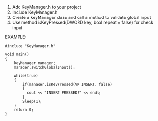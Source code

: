 1. Add KeyManager.h to your project
2. Include KeyManager.h
3. Create a keyManager class and call a method to validate global input
4. Use method  isKeyPressed(DWORD key, bool repeat = false)  for check input

EXAMPLE:

```
#include "KeyManager.h"

void main()
{
    keyManager manager;
    manager.switchGlobalInput();
  
    while(true)
    {
        if(manager.isKeyPressed(VK_INSERT, false)
        {
          cout << "INSERT PRESSED!" << endl;
        }
        Sleep(1);
    }
    return 0;
}
```
